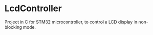 # LcdController
Project in C for STM32 microcontroller, to control a LCD display in non-blocking mode.
